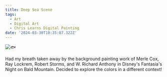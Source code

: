 ```yaml
---
title: Deep Sea Scene
tags:
  - Art
  - Digital Art
  - Chris Learns Digital Painting
date: '2024-03-30T10:35:07.322Z'
---
```


![🐟](http://res.cloudinary.com/cpadilla/image/upload/v1711760204/chrisdpadilla/blog/art/mifqqti0mohgww2xtuo4.jpg)

Had my breath taken away by the background painting work of Merle Cox, Ray Lockrem, Robert Storms, and W. Richard Anthony in Disney's Fantasia's Night on Bald Mountain. Decided to explore the colors in a different context!
